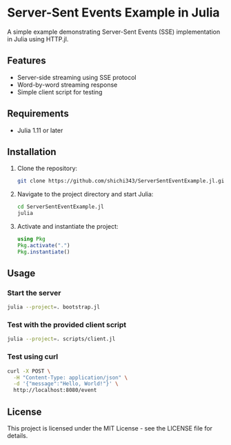 # Server-Sent Events Example in Julia

A simple example demonstrating Server-Sent Events (SSE) implementation in Julia using HTTP.jl.

## Features

* Server-side streaming using SSE protocol
* Word-by-word streaming response
* Simple client script for testing

## Requirements

* Julia 1.11 or later

## Installation

1. Clone the repository:
   ```bash
   git clone https://github.com/shichi343/ServerSentEventExample.jl.git
   ```

2. Navigate to the project directory and start Julia:
   ```bash
   cd ServerSentEventExample.jl
   julia
   ```

3. Activate and instantiate the project:
   ```julia
   using Pkg
   Pkg.activate(".")
   Pkg.instantiate()
   ```

## Usage

### Start the server

```bash
julia --project=. bootstrap.jl
```

### Test with the provided client script

```bash
julia --project=. scripts/client.jl
```

### Test using curl

```bash
curl -X POST \
  -H "Content-Type: application/json" \
  -d '{"message":"Hello, World!"}' \
  http://localhost:8080/event
```

## License

This project is licensed under the MIT License - see the LICENSE file for details.
